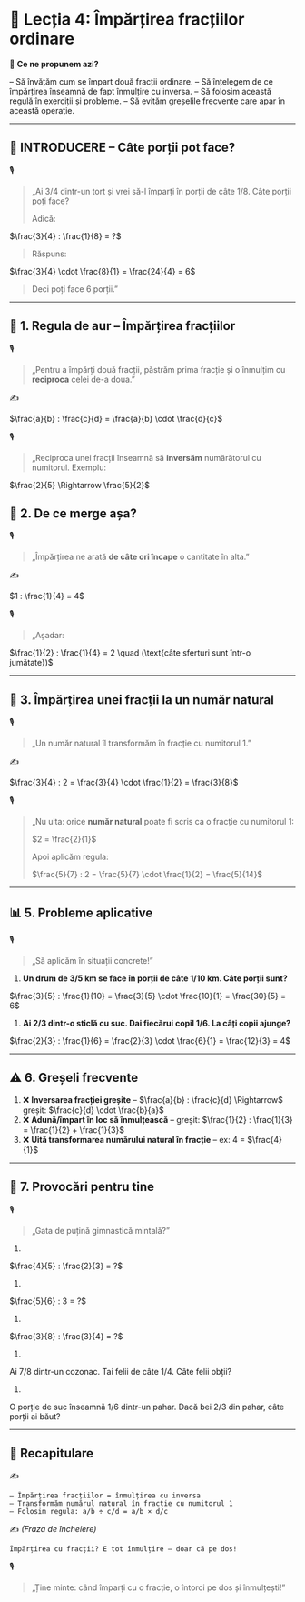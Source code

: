 # 📘 Lecția 4: Împărțirea fracțiilor ordinare

🎯 **Ce ne propunem azi?**

– Să învățăm cum se împart două fracții ordinare.
 – Să înțelegem de ce împărțirea înseamnă de fapt înmulțire cu inversa.
 – Să folosim această regulă în exerciții și probleme.
 – Să evităm greșelile frecvente care apar în această operație.

------

## 🔔 INTRODUCERE – Câte porții pot face?

🎙️

> „Ai 3/4 dintr-un tort și vrei să-l împarți în porții de câte 1/8.
>  Câte porții poți face?
>
> Adică:

$\frac{3}{4} : \frac{1}{8} = ?$

> Răspuns:

$\frac{3}{4} \cdot \frac{8}{1} = \frac{24}{4} = 6$

> Deci poți face 6 porții.”

------

## 🔹 1. Regula de aur – Împărțirea fracțiilor

🎙️

> „Pentru a împărți două fracții, păstrăm prima fracție și o înmulțim cu **reciproca** celei de-a doua.”

✍️

$\frac{a}{b} : \frac{c}{d} = \frac{a}{b} \cdot \frac{d}{c}$

🎙️

> „Reciproca unei fracții înseamnă să **inversăm** numărătorul cu numitorul.
>  Exemplu:

$\frac{2}{5} \Rightarrow \frac{5}{2}$

## 🔹 2. De ce merge așa?

🎙️

> „Împărțirea ne arată **de câte ori încape** o cantitate în alta.”

✍️

$1 : \frac{1}{4} = 4$

🎙️

> „Așadar:

$\frac{1}{2} : \frac{1}{4} = 2 \quad (\text{câte sferturi sunt într-o jumătate})$

------

## 🔹 3. Împărțirea unei fracții la un număr natural

🎙️

> „Un număr natural îl transformăm în fracție cu numitorul 1.”

✍️

$\frac{3}{4} : 2 = \frac{3}{4} \cdot \frac{1}{2} = \frac{3}{8}$

🎙️

> „Nu uita:
>  orice **număr natural** poate fi scris ca o fracție cu numitorul 1:
>
> $2 = \frac{2}{1}$
>
> Apoi aplicăm regula:
>
> $\frac{5}{7} : 2 = \frac{5}{7} \cdot \frac{1}{2} = \frac{5}{14}$

------

## 📊 5. Probleme aplicative

🎙️

> „Să aplicăm în situații concrete!”

1. **Un drum de 3/5 km se face în porții de câte 1/10 km. Câte porții sunt?**

$\frac{3}{5} : \frac{1}{10} = \frac{3}{5} \cdot \frac{10}{1} = \frac{30}{5} = 6$

1. **Ai 2/3 dintr-o sticlă cu suc. Dai fiecărui copil 1/6. La câți copii ajunge?**

$\frac{2}{3} : \frac{1}{6} = \frac{2}{3} \cdot \frac{6}{1} = \frac{12}{3} = 4$

------

## ⚠️ 6. Greșeli frecvente

1. ❌ **Inversarea fracției greșite**
    – $\frac{a}{b} : \frac{c}{d} \Rightarrow$ greșit: $\frac{c}{d} \cdot \frac{b}{a}$
2. ❌ **Adună/împart în loc să înmulțească**
    – greșit: $\frac{1}{2} : \frac{1}{3} = \frac{1}{2} + \frac{1}{3}$
3. ❌ **Uită transformarea numărului natural în fracție**
    – ex: 4 = $\frac{4}{1}$

------

## 🧩 7. Provocări pentru tine

🎙️

> „Gata de puțină gimnastică mintală?”

1. 

$\frac{4}{5} : \frac{2}{3} = ?$

1. 

$\frac{5}{6} : 3 = ?$

1. 

$\frac{3}{8} : \frac{3}{4} = ?$

1. 

Ai 7/8 dintr-un cozonac. Tai felii de câte 1/4. Câte felii obții?

1. 

O porție de suc înseamnă 1/6 dintr-un pahar. Dacă bei 2/3 din pahar, câte porții ai băut?

------

## 🔁 Recapitulare

✍️

```
– Împărțirea fracțiilor = înmulțirea cu inversa
– Transformăm numărul natural în fracție cu numitorul 1
– Folosim regula: a/b ÷ c/d = a/b × d/c
```

✍️ *(Fraza de încheiere)*

```
Împărțirea cu fracții? E tot înmulțire – doar că pe dos!
```

🎙️

> „Ține minte: când împarți cu o fracție, o întorci pe dos și înmulțești!”

